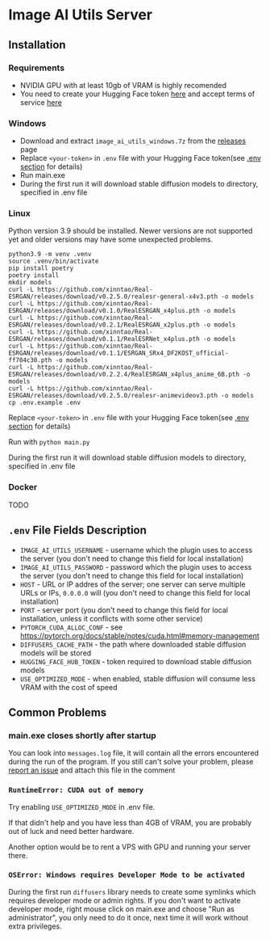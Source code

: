 # Image AI Utils Server
## Installation
### Requirements
- NVIDIA GPU with at least 10gb of VRAM is highly recomended
- You need to create your Hugging Face token [here](https://huggingface.co/docs/hub/security-tokens)
and accept terms of service [here](https://huggingface.co/CompVis/stable-diffusion-v1-4)

### Windows
- Download and extract `image_ai_utils_windows.7z` from the [releases](https://github.com/qweryty/image-ai-utils-server/releases) page
- Replace `<your-token>` in `.env` file with your Hugging Face token(see [.env section](#env-file-fields-description) for details)
- Run main.exe
- During the first run it will download stable diffusion models to directory, specified in .env file

### Linux
Python version 3.9 should be installed. Newer versions are not supported yet and older versions 
may have some unexpected problems.

```shell
python3.9 -m venv .venv
source .venv/bin/activate
pip install poetry
poetry install
mkdir models
curl -L https://github.com/xinntao/Real-ESRGAN/releases/download/v0.2.5.0/realesr-general-x4v3.pth -o models
curl -L https://github.com/xinntao/Real-ESRGAN/releases/download/v0.1.0/RealESRGAN_x4plus.pth -o models
curl -L https://github.com/xinntao/Real-ESRGAN/releases/download/v0.2.1/RealESRGAN_x2plus.pth -o models
curl -L https://github.com/xinntao/Real-ESRGAN/releases/download/v0.1.1/RealESRNet_x4plus.pth -o models
curl -L https://github.com/xinntao/Real-ESRGAN/releases/download/v0.1.1/ESRGAN_SRx4_DF2KOST_official-ff704c30.pth -o models
curl -L https://github.com/xinntao/Real-ESRGAN/releases/download/v0.2.2.4/RealESRGAN_x4plus_anime_6B.pth -o models
curl -L https://github.com/xinntao/Real-ESRGAN/releases/download/v0.2.5.0/realesr-animevideov3.pth -o models
cp .env.example .env
```

Replace `<your-token>` in `.env` file with your Hugging Face token(see [.env section](#env-file-fields-description) for details)

Run with `python main.py`

During the first run it will download stable diffusion models to directory, specified in .env file

### Docker
TODO

## `.env` File Fields Description
- `IMAGE_AI_UTILS_USERNAME` - username which the plugin uses to access the server (you don't need to change this field for local installation)
- `IMAGE_AI_UTILS_PASSWORD` - password which the plugin uses to access the server (you don't need to change this field for local installation)
- `HOST` - URL or IP addres of the server; one server can serve multiple URLs or IPs, `0.0.0.0` will  (you don't need to change this field for local installation)
- `PORT` - server port (you don't need to change this field for local installation, unless it conflicts with some other service)
- `PYTORCH_CUDA_ALLOC_CONF` - see https://pytorch.org/docs/stable/notes/cuda.html#memory-management
- `DIFFUSERS_CACHE_PATH` - the path where downloaded stable diffusion models will be stored
- `HUGGING_FACE_HUB_TOKEN` - token required to download stable diffusion models
- `USE_OPTIMIZED_MODE` - when enabled, stable diffusion will consume less VRAM with the cost of speed

## Common Problems
### main.exe closes shortly after startup
You can look into `messages.log` file, it will contain all the errors encountered during the run of the program. If you still can't solve your problem, please [report an issue](https://github.com/qweryty/image-ai-utils-server/issues/new) and attach this file in the comment

### `RuntimeError: CUDA out of memory`
Try enabling `USE_OPTIMIZED_MODE` in .env file.

If that didn't help and you have less than 4GB of VRAM, you are probably out of luck and need better hardware.

Another option would be to rent a VPS with GPU and running your server there.

### `OSError: Windows requires Developer Mode to be activated`
During the first run `diffusers` library needs to create some symlinks which requires developer mode or admin rights. 
If you don't want to activate developer mode, right mouse click on main.exe and choose "Run as administrator", 
you only need to do it once, next time it will work without extra privileges.
